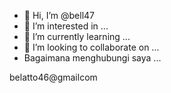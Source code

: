 - 👋 Hi, I’m @bell47
- 👀 I’m interested in ...
- 🌱 I’m currently learning ...
- 💞️ I’m looking to collaborate on ...
- Bagaimana menghubungi saya ...
<!---
bell47/bell47 is a ✨ special ✨ repository because its `README.md` (this file) appears on your GitHub profile.
You can click the Preview link to take a look at your changes.
--->
belatto46@gmailcom
